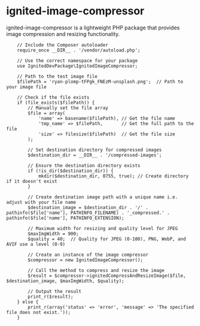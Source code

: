 # ignited-image-compressor
ignited-image-compressor is a lightweight PHP package that provides image compression and resizing functionality. 

        // Include the Composer autoloader
        require_once __DIR__ . '/vendor/autoload.php';

        // Use the correct namespace for your package
        use IgnitedDevPackage\IgnitedImageCompressor;

        // Path to the test image file
        $filePath = 'ryan-plomp-tFPgk_FNEzM-unsplash.png';  // Path to your image file

        // Check if the file exists
        if (file_exists($filePath)) {
            // Manually set the file array
            $file = array(
                'name' => basename($filePath), // Get the file name
                'tmp_name' => $filePath,       // Get the full path to the file
                'size' => filesize($filePath)  // Get the file size
            );

            // Set destination directory for compressed images
            $destination_dir = __DIR__ . '/compressed-images';

            // Ensure the destination directory exists
            if (!is_dir($destination_dir)) {
                mkdir($destination_dir, 0755, true); // Create directory if it doesn't exist
            }

            // Create destination image path with a unique name i.e. adjust with your file name
            $destination_image = $destination_dir . '/' . pathinfo($file['name'], PATHINFO_FILENAME) . '_compressed.' . pathinfo($file['name'], PATHINFO_EXTENSION);

            // Maximum width for resizing and quality level for JPEG
            $maxImgWidth = 900;
            $quality = 40;  // Quality for JPEG (0-100), PNG, WebP, and AVIF use a level (0-9)

            // Create an instance of the image compressor
            $compressor = new IgnitedImageCompressor();

            // Call the method to compress and resize the image
            $result = $compressor->ignitedCompressAndResizeImage($file, $destination_image, $maxImgWidth, $quality);

            // Output the result
            print_r($result);
        } else {
            print_r(array('status' => 'error', 'message' => 'The specified file does not exist.'));
        }

